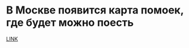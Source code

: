 # В Москве появится карта помоек,  где будет можно поесть



[LINK](https://varlamov.ru/1775335.html)